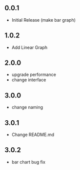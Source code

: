 ## 0.0.1

* Initial Release (make bar graph)

## 1.0.2

* Add Linear Graph 

## 2.0.0

* upgrade performance
* change interface

## 3.0.0

* change naming

## 3.0.1

* Change README.md

## 3.0.2

* bar chart bug fix